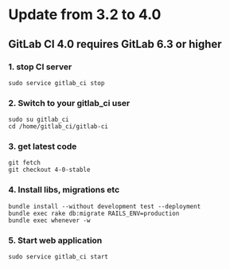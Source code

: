 # Update from 3.2 to 4.0

## GitLab CI 4.0 requires GitLab 6.3 or higher

### 1. stop CI server

    sudo service gitlab_ci stop

### 2. Switch to your gitlab_ci user

```
sudo su gitlab_ci
cd /home/gitlab_ci/gitlab-ci
```

### 3. get latest code

```
git fetch
git checkout 4-0-stable
```

### 4. Install libs, migrations etc

```
bundle install --without development test --deployment
bundle exec rake db:migrate RAILS_ENV=production
bundle exec whenever -w
```

### 5. Start web application

    sudo service gitlab_ci start
